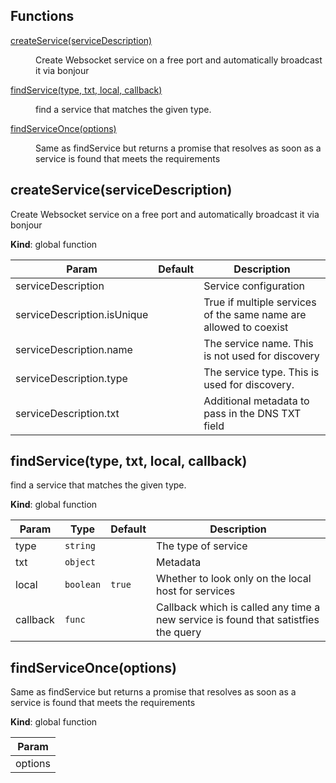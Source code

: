 ## Functions

<dl>
<dt><a href="#createService">createService(serviceDescription)</a></dt>
<dd><p>Create Websocket service on a free port and automatically broadcast it via bonjour</p>
</dd>
<dt><a href="#findService">findService(type, txt, local, callback)</a></dt>
<dd><p>find a service that matches the given type.</p>
</dd>
<dt><a href="#findServiceOnce">findServiceOnce(options)</a></dt>
<dd><p>Same as findService but returns a promise that resolves as soon as a service is found that meets the requirements</p>
</dd>
</dl>

<a name="createService"></a>

## createService(serviceDescription)
Create Websocket service on a free port and automatically broadcast it via bonjour

**Kind**: global function  

| Param | Default | Description |
| --- | --- | --- |
| serviceDescription | <code></code> | Service configuration |
| serviceDescription.isUnique |  | True if multiple services of the same name are allowed to coexist |
| serviceDescription.name |  | The service name. This is not used for discovery |
| serviceDescription.type |  | The service type. This is used for discovery. |
| serviceDescription.txt |  | Additional metadata to pass in the DNS TXT field |

<a name="findService"></a>

## findService(type, txt, local, callback)
find a service that matches the given type.

**Kind**: global function  

| Param | Type | Default | Description |
| --- | --- | --- | --- |
| type | <code>string</code> |  | The type of service |
| txt | <code>object</code> |  | Metadata |
| local | <code>boolean</code> | <code>true</code> | Whether to look only on the local host for services |
| callback | <code>func</code> |  | Callback which is called any time a new service is found that satistfies the query |

<a name="findServiceOnce"></a>

## findServiceOnce(options)
Same as findService but returns a promise that resolves as soon as a service is found that meets the requirements

**Kind**: global function  

| Param |
| --- |
| options | 

